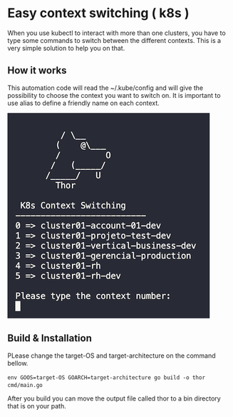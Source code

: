 # Easy context switching ( k8s )

When you use kubectl to interact with more than one clusters, you have to type some commands to switch between the different contexts. This is a very simple solution to help you on that.


## How it works

This automation code will read the ~/.kube/config and will give the possibility to choose the context you want to switch on. It is important to use alias to define a friendly name on each context.

![screen](./images/screen.png)

## Build & Installation

PLease change the target-OS and target-architecture on the command bellow.

`env GOOS=target-OS GOARCH=target-architecture go build -o thor cmd/main.go`

After you build you can move the output file called thor to a bin directory that is on your path.